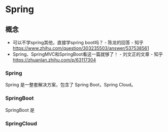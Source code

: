 # Spring

## 概念

* 可以不学spring其他，直接学spring boot吗？ - 陈龙的回答 - 知乎 https://www.zhihu.com/question/303235503/answer/537538561
* Spring、SpringMVC和SpringBoot看这一篇就够了！ - 刘文正的文章 - 知乎 https://zhuanlan.zhihu.com/p/63117304

### Spring

Spring 是一整套解决方案，包含了 Spring Boot，Spring Cloud。

### SpringBoot

SpringBoot 是

### SpringCloud

